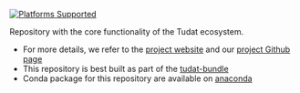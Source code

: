 [![Platforms Supported](https://img.shields.io/conda/pn/tudat-team/tudat?color=orange&logo=anaconda&style=for-the-badge)](https://anaconda.org/tudat-team/tudat)

Repository with the core functionality of the Tudat ecosystem. 
* For more details, we refer to the [project website](https://docs.tudat.space/en/latest/) and our [project Github page](https://github.com/tudat-team)
* This repository is best built as part of the [tudat-bundle](https://github.com/tudat-team/tudat-bundle)
* Conda package for this repository are available on [anaconda](anaconda.org/tudat-team/tudat/)
